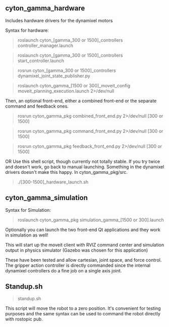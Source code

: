 ## cyton_gamma_hardware
Includes hardware drivers for the dynamixel motors 

Syntax for hardware: 
> roslaunch cyton_[gamma_300 or 1500]_controllers controller_manager.launch

> roslaunch cyton_[gamma_300 or 1500]_controllers start_controller.launch

> rosrun cyton_[gamma_300 or 1500]_controllers dynamixel_joint_state_publisher.py

> roslaunch cyton_gamma_[1500 or 300]_moveit_config moveit_planning_execution.launch 2>/dev/null

Then, an optional front-end, either a combined front-end or the separate command and feedback ones.

> rosrun cyton_gamma_pkg combined_front_end.py 2>/dev/null [300 or 1500]

> rosrun cyton_gamma_pkg command_front_end.py 2>/dev/null [300 or 1500]

> rosrun cyton_gamma_pkg feedback_front_end.py 2>/dev/null [300 or 1500]

OR Use this shell script, though currently not totally stable. If you try twice and doesn't work, go back to manual launching. Something in the dynamixel drivers doesn't make this happy. In cyton_gamma_pkg/src.

> ./[300-1500]_hardware_launch.sh

## cyton_gamma_simulation
Syntax for Simulation: 
> roslaunch cyton_gamma_pkg simulation_gamma_[1500 or 300].launch 

Optionally you can launch the two front-end Qt applications and they work in simulation as well!

This will start up the moveit client with RVIZ command center and simulation output in physics simulator (Gazebo was chosen for this application) 

These have been tested and allow cartesian, joint space, and force control. The gripper action controller is directly commanded since the internal dynamixel controllers do a fine job on a single axis joint. 

## Standup.sh
> standup.sh

This script will move the robot to a zero position. It's convenient for testing purposes and the same syntax can be used to command the robot directly with rostopic pub. 
